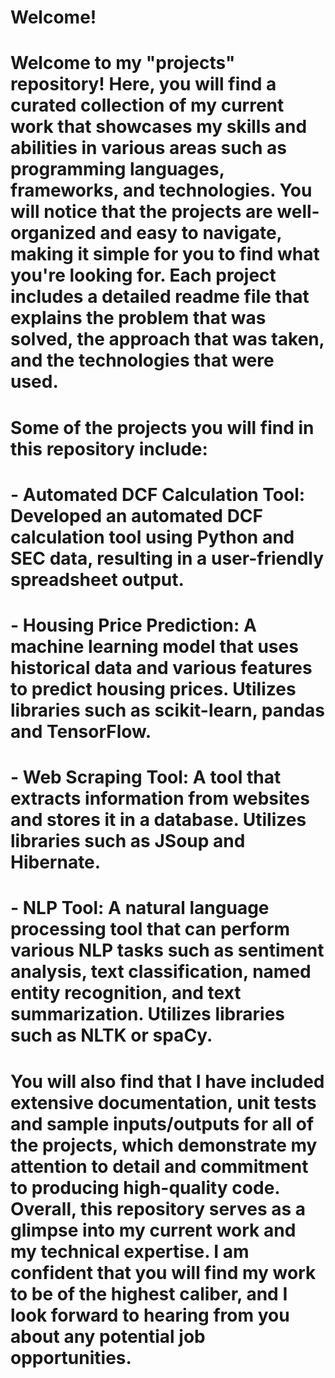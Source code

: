 # Welcome!
# Welcome to my "projects" repository! Here, you will find a curated collection of my current work that showcases my skills and abilities in various areas such as programming languages, frameworks, and technologies.  You will notice that the projects are well-organized and easy to navigate, making it simple for you to find what you're looking for. Each project includes a detailed readme file that explains the problem that was solved, the approach that was taken, and the technologies that were used.  
# Some of the projects you will find in this repository include:
# - Automated DCF Calculation Tool: Developed an automated DCF calculation tool using Python and SEC data, resulting in a user-friendly spreadsheet output. 
# - Housing Price Prediction: A machine learning model that uses historical data and various features to predict housing prices. Utilizes libraries such as scikit-learn, pandas and TensorFlow. 
# - Web Scraping Tool: A tool that extracts information from websites and stores it in a database. Utilizes libraries such as JSoup and Hibernate. 
# - NLP Tool: A natural language processing tool that can perform various NLP tasks such as sentiment analysis, text classification, named entity recognition, and text summarization. Utilizes libraries such as NLTK or spaCy. 
# You will also find that I have included extensive documentation, unit tests and sample inputs/outputs for all of the projects, which demonstrate my attention to detail and commitment to producing high-quality code.  Overall, this repository serves as a glimpse into my current work and my technical expertise. I am confident that you will find my work to be of the highest caliber, and I look forward to hearing from you about any potential job opportunities.
